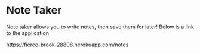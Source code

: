 # Note Taker 

Note taker allows you to write notes, then save them for later! Below is a link to the application

https://fierce-brook-28808.herokuapp.com/notes
